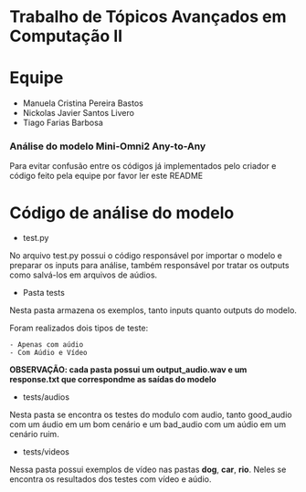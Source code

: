 
# Trabalho de Tópicos Avançados em Computação II

# Equipe

 * Manuela Cristina Pereira Bastos
 * Nickolas Javier Santos Livero
 * Tiago Farias Barbosa

### Análise do modelo Mini-Omni2 Any-to-Any

Para evitar confusão entre os códigos já implementados pelo criador e código feito pela equipe por favor ler este README

# Código de análise do modelo

 * test.py

No arquivo test.py possui o código responsável por importar o modelo e preparar os inputs para análise, também responsável por tratar os outputs como salvá-los em arquivos de aúdios.

 * Pasta tests

Nesta pasta armazena os exemplos, tanto inputs quanto outputs do modelo.

Foram realizados dois tipos de teste:

    - Apenas com aúdio
    - Com Aúdio e Vídeo

**OBSERVAÇÃO: cada pasta possui um output_audio.wav e um response.txt que correspondme as saídas do modelo**

 * tests/audios

Nesta pasta se encontra os testes do modulo com audio, tanto good_audio com um áudio em um bom cenário e um bad_audio com um aúdio em um cenário ruim.

* tests/videos

Nessa pasta possui exemplos de vídeo nas pastas **dog**, **car**, **rio**. Neles se encontra os resultados dos testes com vídeo e aúdio.